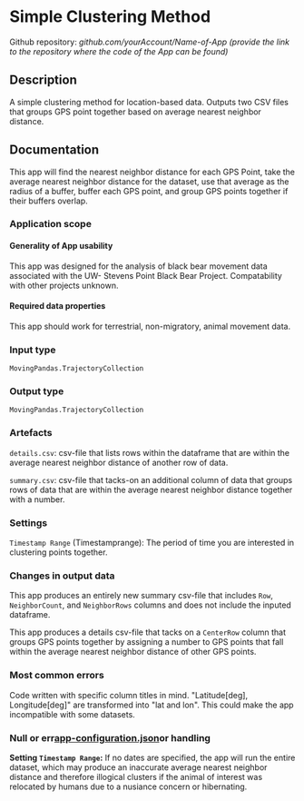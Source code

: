 # Simple Clustering Method

Github repository: *github.com/yourAccount/Name-of-App* *(provide the link to the repository where the code of the App
can be found)*

## Description

A simple clustering method for location-based data. Outputs two CSV files that groups GPS point together based on
average nearest neighbor distance.

## Documentation

This app will find the nearest neighbor distance for each GPS Point, take the average nearest neighbor distance for the
dataset, use that average as the radius of a buffer, buffer each GPS point, and group GPS points together if their
buffers overlap.

### Application scope

#### Generality of App usability

This app was designed for the analysis of black bear movement data associated with the UW- Stevens Point Black Bear
Project. Compatability with other projects unknown.

#### Required data properties

This app should work for terrestrial, non-migratory, animal movement data.

### Input type

`MovingPandas.TrajectoryCollection`

### Output type

`MovingPandas.TrajectoryCollection`

### Artefacts

`details.csv`: csv-file that lists rows within the dataframe that are within the average nearest neighbor distance of
another row of data.

`summary.csv`: csv-file that tacks-on an additional column of data that groups rows of data that are within the average
nearest neighbor distance together with a number.

### Settings

`Timestamp Range` (Timestamprange): The period of time you are interested in clustering points together.

### Changes in output data

This app produces an entirely new summary csv-file that includes `Row`, `NeighborCount`, and `NeighborRows` columns and
does not include the inputed dataframe.

This app produces a details csv-file that tacks on a `CenterRow` column that groups GPS points together by assigning a
number to GPS points that fall within the average nearest neighbor distance of other GPS points.

### Most common errors

Code written with specific column titles in mind. "Latitude[deg], Longitude[deg]" are transformed into "lat and lon".
This could make the app incompatible with some datasets.

### Null or err[app-configuration.json](app-configuration.json)or handling

**Setting `Timestamp Range`:** If no dates are specified, the app will run the entire dataset, which may produce an
inaccurate average nearest neighbor distance and therefore illogical clusters if the animal of interest was relocated by
humans due to a nusiance concern or hibernating.  
